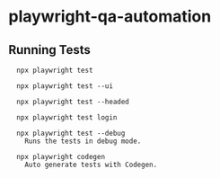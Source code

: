 # playwright-qa-automation

## Running Tests

```shell
  npx playwright test
    
  npx playwright test --ui
  
  npx playwright test --headed
  
  npx playwright test login
    
  npx playwright test --debug
    Runs the tests in debug mode.

  npx playwright codegen
    Auto generate tests with Codegen.
```
